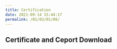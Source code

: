```yaml
---
title: Certification
date: 2021-09-14 15:44:17
permalink: /01/03/01/08/
---
```

## Certificate and Ceport Download



